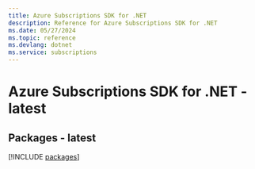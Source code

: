```yaml
---
title: Azure Subscriptions SDK for .NET
description: Reference for Azure Subscriptions SDK for .NET
ms.date: 05/27/2024
ms.topic: reference
ms.devlang: dotnet
ms.service: subscriptions
---
```

# Azure Subscriptions SDK for .NET - latest
## Packages - latest
[!INCLUDE [packages](subscriptions-index.md)]